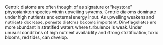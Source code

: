 Centric diatoms are often thought of as signature or “keystone” phytoplankton species within upwelling systems. Centric diatoms dominate under high nutrients and external energy input. As upwelling weakens and nutrients decrease, pennate diatoms become important. Dinoflagellates are more abundant in stratified waters where turbulence is weak. Under unusual conditions of high nutrient availability and strong stratification, toxic blooms, red tides, can develop.
